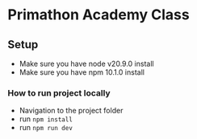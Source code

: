 # Primathon Academy Class

## Setup

- Make sure you have node v20.9.0 install
- Make sure you have npm 10.1.0 install

### How to run project locally

- Navigation to the project folder
- run `npm install`
- run `npm run dev`
